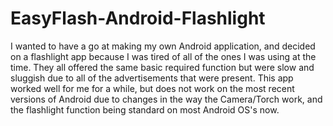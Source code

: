 # EasyFlash-Android-Flashlight

I wanted to have a go at making my own Android application, and decided on a flashlight app because I was tired of all of the ones I was using at the time. They all offered the same basic required function but were slow and sluggish due to all of the advertisements that were present. This app worked well for me for a while, but does not work on the most recent versions of Android due to changes in the way the Camera/Torch work, and the flashlight function being standard on most Android OS's now.
